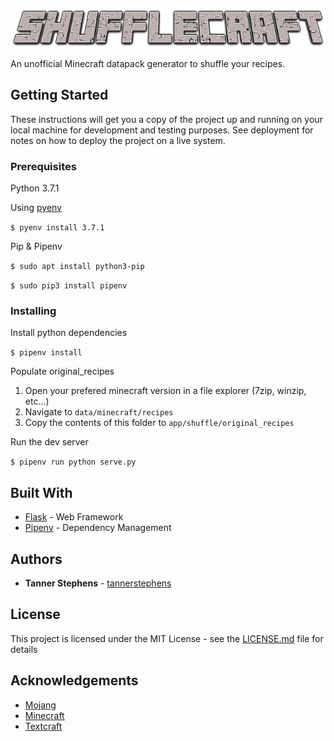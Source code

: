 ![ShuffleCraft](app/static/ShuffleCraft.png)

An unofficial Minecraft datapack generator to shuffle your recipes. 

## Getting Started

These instructions will get you a copy of the project up and running on your local machine for development and testing purposes. See deployment for notes on how to deploy the project on a live system.

### Prerequisites

Python 3.7.1

Using [pyenv](https://github.com/pyenv/pyenv)

`$ pyenv install 3.7.1`

Pip & Pipenv

`$ sudo apt install python3-pip`

`$ sudo pip3 install pipenv`


### Installing

Install python dependencies

`$ pipenv install`

Populate original_recipes

1. Open your prefered minecraft version in a file explorer (7zip, winzip, etc...)
2. Navigate to `data/minecraft/recipes`
3. Copy the contents of this folder to `app/shuffle/original_recipes`

Run the dev server

`$ pipenv run python serve.py`

## Built With

* [Flask](http://flask.pocoo.org/) - Web Framework
* [Pipenv](https://docs.pipenv.org/en/latest/) - Dependency Management

## Authors

* **Tanner Stephens** - [tannerstephens](https://github.com/tannerstephens)

## License

This project is licensed under the MIT License - see the [LICENSE.md](LICENSE.md) file for details

## Acknowledgements

* [Mojang](https://mojang.com/)
* [Minecraft](https://minecraft.net/)
* [Textcraft](https://textcraft.net/)